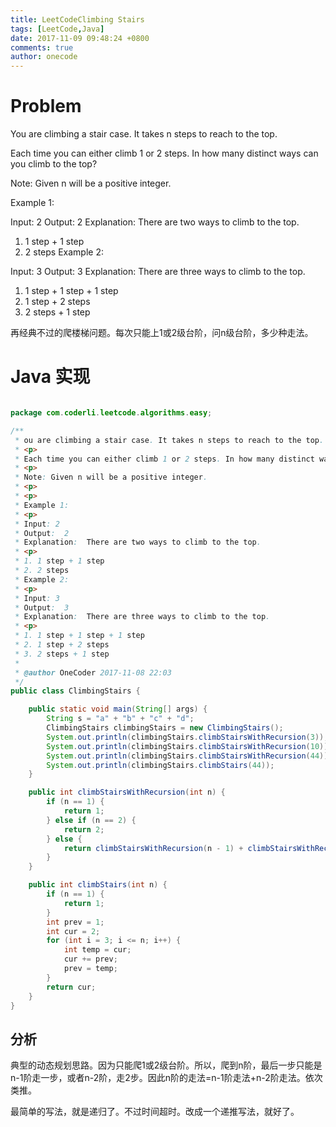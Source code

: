 ```yaml
---
title: LeetCodeClimbing Stairs
tags: [LeetCode,Java]
date: 2017-11-09 09:48:24 +0800
comments: true
author: onecode
---
```

# Problem

You are climbing a stair case. It takes n steps to reach to the top.

Each time you can either climb 1 or 2 steps. In how many distinct ways can you climb to the top?

Note: Given n will be a positive integer.


Example 1:

Input: 2
Output:  2
Explanation:  There are two ways to climb to the top.

1. 1 step + 1 step
2. 2 steps
Example 2:

Input: 3
Output:  3
Explanation:  There are three ways to climb to the top.

1. 1 step + 1 step + 1 step
2. 1 step + 2 steps
3. 2 steps + 1 step

再经典不过的爬楼梯问题。每次只能上1或2级台阶，问n级台阶，多少种走法。


<!--break-->

# Java 实现

``` java

package com.coderli.leetcode.algorithms.easy;

/**
 * ou are climbing a stair case. It takes n steps to reach to the top.
 * <p>
 * Each time you can either climb 1 or 2 steps. In how many distinct ways can you climb to the top?
 * <p>
 * Note: Given n will be a positive integer.
 * <p>
 * <p>
 * Example 1:
 * <p>
 * Input: 2
 * Output:  2
 * Explanation:  There are two ways to climb to the top.
 * <p>
 * 1. 1 step + 1 step
 * 2. 2 steps
 * Example 2:
 * <p>
 * Input: 3
 * Output:  3
 * Explanation:  There are three ways to climb to the top.
 * <p>
 * 1. 1 step + 1 step + 1 step
 * 2. 1 step + 2 steps
 * 3. 2 steps + 1 step
 *
 * @author OneCoder 2017-11-08 22:03
 */
public class ClimbingStairs {

    public static void main(String[] args) {
        String s = "a" + "b" + "c" + "d";
        ClimbingStairs climbingStairs = new ClimbingStairs();
        System.out.println(climbingStairs.climbStairsWithRecursion(3));
        System.out.println(climbingStairs.climbStairsWithRecursion(10));
        System.out.println(climbingStairs.climbStairsWithRecursion(44));
        System.out.println(climbingStairs.climbStairs(44));
    }

    public int climbStairsWithRecursion(int n) {
        if (n == 1) {
            return 1;
        } else if (n == 2) {
            return 2;
        } else {
            return climbStairsWithRecursion(n - 1) + climbStairsWithRecursion(n - 2);
        }
    }

    public int climbStairs(int n) {
        if (n == 1) {
            return 1;
        }
        int prev = 1;
        int cur = 2;
        for (int i = 3; i <= n; i++) {
            int temp = cur;
            cur += prev;
            prev = temp;
        }
        return cur;
    }
}


```

## 分析

典型的动态规划思路。因为只能爬1或2级台阶。所以，爬到n阶，最后一步只能是n-1阶走一步，或者n-2阶，走2步。因此n阶的走法=n-1阶走法+n-2阶走法。依次类推。

最简单的写法，就是递归了。不过时间超时。改成一个递推写法，就好了。
